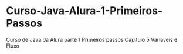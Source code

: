# Curso-Java-Alura-1-Primeiros-Passos
Curso de Java da Alura parte 1 Primeiros passos
Capitulo 5 Variaveis e Fluxo
